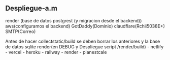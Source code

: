 ## Despliegue-a.m
render (base de datos postgrest (y migracion desde el backend))
aws(configuramos el backend)
GotDaddy(Dominio)
claudflare(Rchii5038E+)
SMTP(Correo)


Antes de hacer collectstatic/build se deben borrar los anteriores y la base de datos sqlite
render(en DEBUG y Despliegue script /render/build) - netlify - vercel - heroku - railway - render - planestcale



